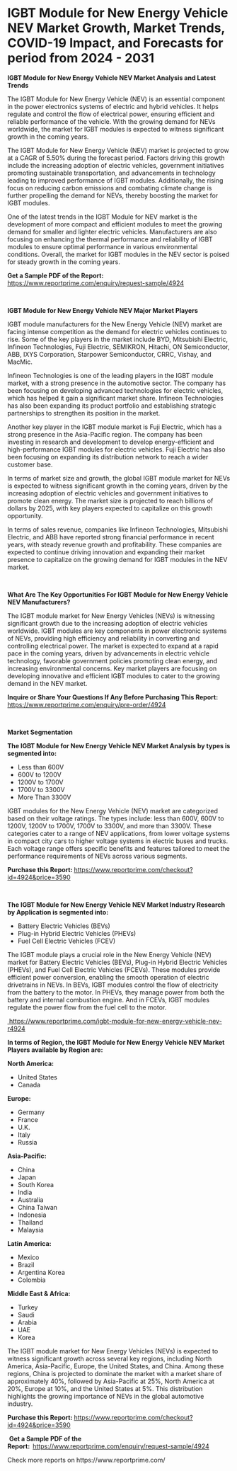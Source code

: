 <p><h1>IGBT Module for New Energy Vehicle NEV Market Growth, Market Trends, COVID-19 Impact, and Forecasts for period from 2024 - 2031</h1></p><p><strong>IGBT Module for New Energy Vehicle NEV Market Analysis and Latest Trends</strong></p>
<p><p>The IGBT Module for New Energy Vehicle (NEV) is an essential component in the power electronics systems of electric and hybrid vehicles. It helps regulate and control the flow of electrical power, ensuring efficient and reliable performance of the vehicle. With the growing demand for NEVs worldwide, the market for IGBT modules is expected to witness significant growth in the coming years.</p><p>The IGBT Module for New Energy Vehicle (NEV) market is projected to grow at a CAGR of 5.50% during the forecast period. Factors driving this growth include the increasing adoption of electric vehicles, government initiatives promoting sustainable transportation, and advancements in technology leading to improved performance of IGBT modules. Additionally, the rising focus on reducing carbon emissions and combating climate change is further propelling the demand for NEVs, thereby boosting the market for IGBT modules.</p><p>One of the latest trends in the IGBT Module for NEV market is the development of more compact and efficient modules to meet the growing demand for smaller and lighter electric vehicles. Manufacturers are also focusing on enhancing the thermal performance and reliability of IGBT modules to ensure optimal performance in various environmental conditions. Overall, the market for IGBT modules in the NEV sector is poised for steady growth in the coming years.</p></p>
<p><strong>Get a Sample PDF of the Report:&nbsp;</strong> <a href="https://www.reportprime.com/enquiry/request-sample/4924">https://www.reportprime.com/enquiry/request-sample/4924</a></p>
<p>&nbsp;</p>
<p><strong>IGBT Module for New Energy Vehicle NEV Major Market Players</strong></p>
<p><p>IGBT module manufacturers for the New Energy Vehicle (NEV) market are facing intense competition as the demand for electric vehicles continues to rise. Some of the key players in the market include BYD, Mitsubishi Electric, Infineon Technologies, Fuji Electric, SEMIKRON, Hitachi, ON Semiconductor, ABB, IXYS Corporation, Starpower Semiconductor, CRRC, Vishay, and MacMic.</p><p>Infineon Technologies is one of the leading players in the IGBT module market, with a strong presence in the automotive sector. The company has been focusing on developing advanced technologies for electric vehicles, which has helped it gain a significant market share. Infineon Technologies has also been expanding its product portfolio and establishing strategic partnerships to strengthen its position in the market.</p><p>Another key player in the IGBT module market is Fuji Electric, which has a strong presence in the Asia-Pacific region. The company has been investing in research and development to develop energy-efficient and high-performance IGBT modules for electric vehicles. Fuji Electric has also been focusing on expanding its distribution network to reach a wider customer base.</p><p>In terms of market size and growth, the global IGBT module market for NEVs is expected to witness significant growth in the coming years, driven by the increasing adoption of electric vehicles and government initiatives to promote clean energy. The market size is projected to reach billions of dollars by 2025, with key players expected to capitalize on this growth opportunity.</p><p>In terms of sales revenue, companies like Infineon Technologies, Mitsubishi Electric, and ABB have reported strong financial performance in recent years, with steady revenue growth and profitability. These companies are expected to continue driving innovation and expanding their market presence to capitalize on the growing demand for IGBT modules in the NEV market.</p></p>
<p>&nbsp;</p>
<p><strong>What Are The Key Opportunities For IGBT Module for New Energy Vehicle NEV Manufacturers?</strong></p>
<p><p>The IGBT module market for New Energy Vehicles (NEVs) is witnessing significant growth due to the increasing adoption of electric vehicles worldwide. IGBT modules are key components in power electronic systems of NEVs, providing high efficiency and reliability in converting and controlling electrical power. The market is expected to expand at a rapid pace in the coming years, driven by advancements in electric vehicle technology, favorable government policies promoting clean energy, and increasing environmental concerns. Key market players are focusing on developing innovative and efficient IGBT modules to cater to the growing demand in the NEV market.</p></p>
<p><strong>Inquire or Share Your Questions If Any Before Purchasing This Report:</strong> <a href="https://www.reportprime.com/enquiry/pre-order/4924">https://www.reportprime.com/enquiry/pre-order/4924</a></p>
<p>&nbsp;</p>
<p><strong>Market Segmentation</strong></p>
<p><strong>The IGBT Module for New Energy Vehicle NEV Market Analysis by types is segmented into:</strong></p>
<p><ul><li>Less than 600V</li><li>600V to 1200V</li><li>1200V to 1700V</li><li>1700V to 3300V</li><li>More Than 3300V</li></ul></p>
<p><p>IGBT modules for the New Energy Vehicle (NEV) market are categorized based on their voltage ratings. The types include: less than 600V, 600V to 1200V, 1200V to 1700V, 1700V to 3300V, and more than 3300V. These categories cater to a range of NEV applications, from lower voltage systems in compact city cars to higher voltage systems in electric buses and trucks. Each voltage range offers specific benefits and features tailored to meet the performance requirements of NEVs across various segments.</p></p>
<p><strong>Purchase this Report:&nbsp;</strong><a href="https://www.reportprime.com/checkout?id=4924&price=3590">https://www.reportprime.com/checkout?id=4924&price=3590</a></p>
<p>&nbsp;</p>
<p><strong>The IGBT Module for New Energy Vehicle NEV Market Industry Research by Application is segmented into:</strong></p>
<p><ul><li>Battery Electric Vehicles (BEVs)</li><li>Plug-in Hybrid Electric Vehicles (PHEVs)</li><li>Fuel Cell Electric Vehicles (FCEV)</li></ul></p>
<p><p>The IGBT module plays a crucial role in the New Energy Vehicle (NEV) market for Battery Electric Vehicles (BEVs), Plug-in Hybrid Electric Vehicles (PHEVs), and Fuel Cell Electric Vehicles (FCEVs). These modules provide efficient power conversion, enabling the smooth operation of electric drivetrains in NEVs. In BEVs, IGBT modules control the flow of electricity from the battery to the motor. In PHEVs, they manage power from both the battery and internal combustion engine. And in FCEVs, IGBT modules regulate the power flow from the fuel cell to the motor.</p></p>
<p><a href="https://www.reportprime.com/igbt-module-for-new-energy-vehicle-nev-r4924">&nbsp;https://www.reportprime.com/igbt-module-for-new-energy-vehicle-nev-r4924</a></p>
<p><strong>In terms of Region, the IGBT Module for New Energy Vehicle NEV Market Players available by Region are:</strong></p>
<p>
    <p> <strong> North America: </strong>
        <ul>
            <li>United States</li>
            <li>Canada</li>
        </ul>
        </p> 
    <p> <strong> Europe: </strong>
        <ul>
            <li>Germany</li>
            <li>France</li>
            <li>U.K.</li>
            <li>Italy</li>
            <li>Russia</li>
        </ul>
        </p> 
    <p> <strong> Asia-Pacific: </strong>
        <ul>
            <li>China</li>
            <li>Japan</li>
            <li>South Korea</li>
            <li>India</li>
            <li>Australia</li>
            <li>China Taiwan</li>
            <li>Indonesia</li>
            <li>Thailand</li>
            <li>Malaysia</li>
        </ul>
        </p> 
    <p> <strong> Latin America: </strong>
        <ul>
            <li>Mexico</li>
            <li>Brazil</li>
            <li>Argentina Korea</li>
            <li>Colombia</li>
        </ul>
        </p> 
    <p> <strong> Middle East & Africa: </strong>
        <ul>
            <li>Turkey</li>
            <li>Saudi</li>
            <li>Arabia</li>
            <li>UAE</li>
            <li>Korea</li>
        </ul>
    </p>
    </p>
<p><p>The IGBT module market for New Energy Vehicles (NEVs) is expected to witness significant growth across several key regions, including North America, Asia-Pacific, Europe, the United States, and China. Among these regions, China is projected to dominate the market with a market share of approximately 40%, followed by Asia-Pacific at 25%, North America at 20%, Europe at 10%, and the United States at 5%. This distribution highlights the growing importance of NEVs in the global automotive industry.</p></p>
<p><strong>Purchase this Report: </strong><a href="https://www.reportprime.com/checkout?id=4924&price=3590">https://www.reportprime.com/checkout?id=4924&price=3590</a></p>
<p>&nbsp;<strong>Get a Sample PDF of the Report:&nbsp;&nbsp;</strong><a href="https://www.reportprime.com/enquiry/request-sample/4924">https://www.reportprime.com/enquiry/request-sample/4924</a></p>
<p><strong></strong></p>
<p>Check more reports on https://www.reportprime.com/</p>